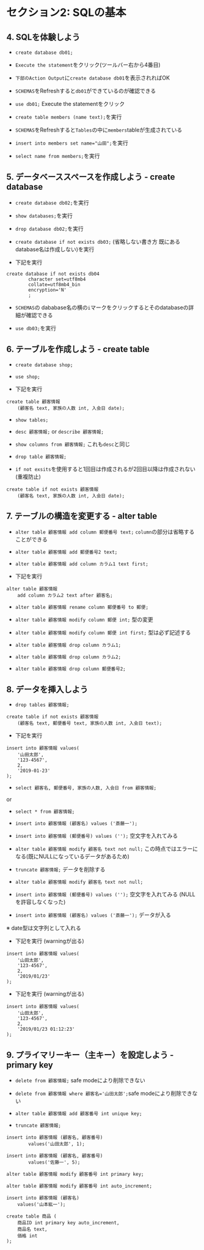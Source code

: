 # セクション2: SQLの基本

## 4. SQLを体験しよう

+ `create database db01;` <br>

+ `Execute the statement`をクリック(ツールバー右から4番目)<br>

+ `下部のAction Output`に`create database db01`を表示されればOK<br>

+ `SCHEMAS`をRefreshすると`db01`ができているのが確認できる<br>

+ `use db01;` Execute the statementをクリック<br>

+ `create table members (name text);`を実行<br>

+ `SCHEMAS`をRefreshすると`Tables`の中に`members`tableが生成されている<br>

+ `insert into members set name="山田";`を実行<br>

+ `select name from members;`を実行<br>

## 5. データベーススペースを作成しよう - create database

+ `create database db02;`を実行<br>

+ `show databases;`を実行<br>

+ `drop database db02;`を実行<br>

+ `create database if not exists db03;` (省略しない書き方 既にあるdatabase名は作成しない)を実行<br>

+ 下記を実行<br>

```
create database if not exists db04
        character set=utf8mb4
        collate=utf8mb4_bin
        encryption='N'
        ;
```

+ `SCHEMAS`の dababase名の横の`i`マークをクリックするとそのdatabaseの詳細が確認できる<br>

+ `use db03;`を実行<br>

## 6. テーブルを作成しよう - create table

+ `create database shop;`<br>

+ `use shop;`<br>

+ 下記を実行<br>

```
create table 顧客情報
    (顧客名 text, 家族の人数 int, 入会日 date);
```

+ `show tables;`<br>

+ `desc 顧客情報;` or `describe 顧客情報;`<br>

+ `show columns from 顧客情報;` これも`desc`と同じ<br>

+ `drop table 顧客情報;`<br>

+ `if not exsits`を使用すると1回目は作成されるが2回目以降は作成されない(重複防止)<br>

```
create table if not exists 顧客情報
    (顧客名 text, 家族の人数 int, 入会日 date);
```

## 7. テーブルの構造を変更する - alter table

+ `alter table 顧客情報 add column 郵便番号 text;` `column`の部分は省略することができる<br>

+ `alter table 顧客情報 add 郵便番号2 text;`<br>

+ `alter table 顧客情報 add column カラム1 text first;`<br>

+ 下記を実行<br>

```
alter table 顧客情報
    add column カラム2 text after 顧客名;
```

+ `alter table 顧客情報 rename column 郵便番号 to 郵便;`<br>

+ `alter table 顧客情報 modify column 郵便 int;` 型の変更<br>

+ `alter table 顧客情報 modify column 郵便 int first;` 型は必ず記述する<br>

+ `alter table 顧客情報 drop column カラム1;`<br>

+ `alter table 顧客情報 drop column カラム2;`<br>

+ `alter table 顧客情報 drop column 郵便番号2;`<br>

## 8. データを挿入しよう

+ `drop tables 顧客情報;`<br>

```
create table if not exists 顧客情報
    (顧客名 text, 郵便番号 text, 家族の人数 int, 入会日 text);
```

+ 下記を実行<br>

```
insert into 顧客情報 values(
    '山田太郎',
    '123-4567',
    2,
    '2019-01-23'
);
```

+ `select 顧客名, 郵便番号, 家族の人数, 入会日 from 顧客情報;`<br>

or <br>

+ `select * from 顧客情報;`<br>

+ `insert into 顧客情報 (顧客名) values ('斎藤一');`<br>

+ `insert into 顧客情報 (郵便番号) values ('');` 空文字を入れてみる<br>

+ `alter table 顧客情報 modify 顧客名 text not null;` この時点ではエラーになる(既にNULLになっているデータがあるため)<br>

+ `truncate 顧客情報;` データを削除する<br>

+ `alter table 顧客情報 modify 顧客名 text not null;` <br>

+ `insert into 顧客情報 (郵便番号) values ('');` 空文字を入れてみる (NULLを許容しなくなった)<br>

+ `insert into 顧客情報 (顧客名) values ('斎藤一');` データが入る<br>

※ date型は文字列として入れる<br>

+ 下記を実行 (warningが出る)<br>

```
insert into 顧客情報 values(
    '山田太郎',
    '123-4567',
    2,
    '2019/01/23'
);
```

+ 下記を実行 (warningが出る)<br>

```
insert into 顧客情報 values(
    '山田太郎',
    '123-4567',
    2,
    '2019/01/23 01:12:23'
);
```

## 9. プライマリーキー（主キー）を設定しよう - primary key

+ `delete from 顧客情報;` safe modeにより削除できない<br>

+ `delete from 顧客情報 where 顧客名='山田太郎';`safe modeにより削除できない<br>

+ `alter table 顧客情報 add 顧客番号 int unique key;`<br>

+ `truncate 顧客情報;`<br>

```
insert into 顧客情報 (顧客名, 顧客番号)
        values('山田太郎', 1);
```

```
insert into 顧客情報 (顧客名, 顧客番号)
        values('佐藤一', 5);
```

```
alter table 顧客情報 modify 顧客番号 int primary key;
```

```
alter table 顧客情報 modify 顧客番号 int auto_increment;
```

```
insert into 顧客情報 (顧客名)
    values('山本紘一');
```

```
create table 商品 (
    商品ID int primary key auto_increment,
    商品名 text,
    価格 int
);
```